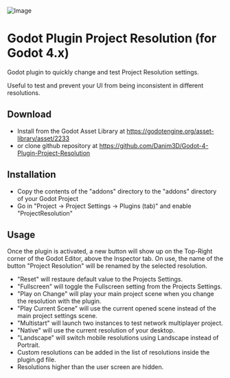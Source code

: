 ![Image](https://img.itch.zone/aW1hZ2UvMTM3ODU2OC84MDI4MDExLnBuZw==/original/ZQ1nVq.png)

# Godot Plugin Project Resolution (for Godot 4.x)

Godot plugin to quickly change and test Project Resolution settings.

Useful to test and prevent your UI from being inconsistent in different resolutions.

## Download

- Install from the Godot Asset Library at https://godotengine.org/asset-library/asset/2233
- or clone github repository at https://github.com/Danim3D/Godot-4-Plugin-Project-Resolution


## Installation

- Copy the contents of the "addons" directory to the "addons" directory of your Godot Project
- Go in "Project -> Project Settings -> Plugins (tab)" and enable "ProjectResolution"


## Usage

Once the plugin is activated, a new button will show up on the Top-Right corner of the Godot Editor, above the Inspector tab.
On use, the name of the button "Project Resolution" will be renamed by the selected resolution.

- "Reset" will restaure default value to the Projects Settings.
- "Fullscreen" will toggle the Fullscreen setting from the Projects Settings.
- "Play on Change" will play your main project scene when you change the resolution with the plugin.
- "Play Current Scene" will use the current opened scene instead of the main project settings scene.
- "Multistart" will launch two instances to test network multiplayer project.
- "Native" will use the current resolution of your desktop.
- "Landscape" will switch mobile resolutions using Landscape instead of Portrait.
- Custom resolutions can be added in the list of resolutions inside the plugin.gd file.
- Resolutions higher than the user screen are hidden.
